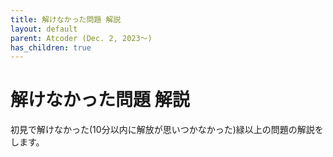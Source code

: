 ```yaml
---
title: 解けなかった問題 解説
layout: default
parent: Atcoder (Dec. 2, 2023〜)
has_children: true
---
```


# 解けなかった問題 解説

初見で解けなかった(10分以内に解放が思いつかなかった)緑以上の問題の解説をします。